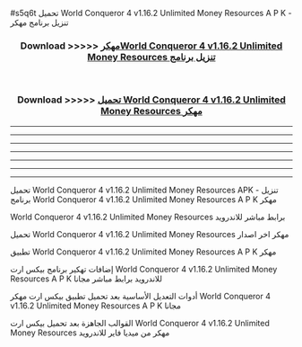 #s5q6t تحميل World Conqueror 4 v1.16.2 Unlimited Money Resources  A P K - تنزيل برنامج مهكر



<div align="center">
<h3>Download >>>>> <a href="https://runaway1.web.app/?sq=World Conqueror 4 v1.16.2 Unlimited Money Resources ">مهكرWorld Conqueror 4 v1.16.2 Unlimited Money Resources  تنزيل برنامج</a></h3><br>

<h3>Download >>>>> <a href="https://runaway1.web.app/?sq=World Conqueror 4 v1.16.2 Unlimited Money Resources ">تحميل World Conqueror 4 v1.16.2 Unlimited Money Resources  مهكر</a></h3>
</div>


----------------------------------------------------------

----------------------------------------------------------

----------------------------------------------------------

----------------------------------------------------------

----------------------------------------------------------

----------------------------------------------------------

----------------------------------------------------------

تحميل World Conqueror 4 v1.16.2 Unlimited Money Resources  APK - تنزيل برنامج World Conqueror 4 v1.16.2 Unlimited Money Resources  A P K مهكر

World Conqueror 4 v1.16.2 Unlimited Money Resources  برابط مباشر للاندرويد

تحميل World Conqueror 4 v1.16.2 Unlimited Money Resources  مهكر اخر اصدار

تطبيق World Conqueror 4 v1.16.2 Unlimited Money Resources  A P K مهكر

إضافات تهكير برنامج بيكس ارت World Conqueror 4 v1.16.2 Unlimited Money Resources  A P K للاندرويد برابط مباشر مجانا

أدوات التعديل الأساسية بعد تحميل تطبيق بيكس ارت مهكر World Conqueror 4 v1.16.2 Unlimited Money Resources  A P K مجانا

القوالب الجاهزة بعد تحميل بيكس ارت World Conqueror 4 v1.16.2 Unlimited Money Resources  مهكر من ميديا فاير للاندرويد


